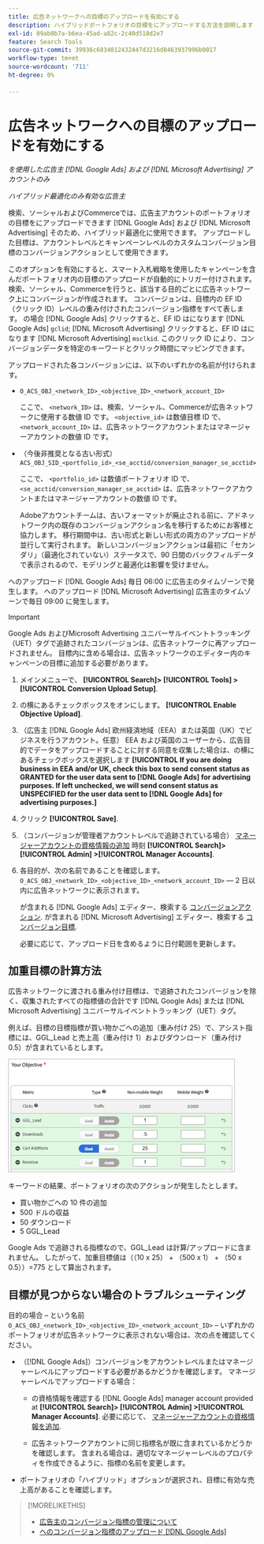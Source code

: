 ```yaml
---
title: 広告ネットワークへの目標のアップロードを有効にする
description: ハイブリッドポートフォリオの目標をにアップロードする方法を説明します [!DNL Google Ads] および [!DNL Microsoft Advertising].
exl-id: 09ab0b7a-b6ea-45ad-a82c-2c40d518d2e7
feature: Search Tools
source-git-commit: 39936c6834012432447d3216d8463937996b0017
workflow-type: tm+mt
source-wordcount: '711'
ht-degree: 0%

---
```


# 広告ネットワークへの目標のアップロードを有効にする

*を使用した広告主 [!DNL Google Ads] および [!DNL Microsoft Advertising] アカウントのみ*

*ハイブリッド最適化のみ有効な広告主*

検索、ソーシャルおよびCommerceでは、広告主アカウントのポートフォリオの目標をにアップロードできます [!DNL Google Ads] および [!DNL Microsoft Advertising] そのため、ハイブリッド最適化に使用できます。 アップロードした目標は、アカウントレベルとキャンペーンレベルのカスタムコンバージョン目標のコンバージョンアクションとして使用できます。

このオプションを有効にすると、スマート入札戦略を使用したキャンペーンを含んだポートフォリオ内の目標のアップロードが自動的にトリガー付けされます。 検索、ソーシャル、Commerceを行うと、該当する目的ごとに広告ネットワーク上にコンバージョンが作成されます。 コンバージョンは、目標内の EF ID （クリック ID）レベルの重み付けされたコンバージョン指標をすべて表します。 の場合 [!DNL Google Ads] クリックすると、EF ID はになります [!DNL Google Ads] `gclid`; [!DNL Microsoft Advertising] クリックすると、EF ID はになります [!DNL Microsoft Advertising] `msclkid`. このクリック ID により、コンバージョンデータを特定のキーワードとクリック時間にマッピングできます。

アップロードされた各コンバージョンには、以下のいずれかの名前が付けられます。

* `O_ACS_OBJ_<network_ID>_<objective_ID>_<network_account_ID>`

  ここで、 `<network_ID>` は、検索、ソーシャル、Commerceが広告ネットワークに使用する数値 ID です。 `<objective_id>` は数値目標 ID で、 `<network_account_ID>` は、広告ネットワークアカウントまたはマネージャーアカウントの数値 ID です。

* （今後非推奨となる古い形式） `ACS_OBJ_SID_<portfolio_id>_<se_acctid/conversion_manager_se_acctid>`

  ここで、 `<portfolio_id>` は数値ポートフォリオ ID で、 `<se_acctid/conversion_manager_se_acctid>` は、広告ネットワークアカウントまたはマネージャーアカウントの数値 ID です。

  Adobeアカウントチームは、古いフォーマットが廃止される前に、アドネットワーク内の既存のコンバージョンアクション名を移行するためにお客様と協力します。 移行期間中は、古い形式と新しい形式の両方のアップロードが並行して実行されます。 新しいコンバージョンアクションは最初に「セカンダリ」（最適化されていない）ステータスで、90 日間のバックフィルデータで表示されるので、モデリングと最適化は影響を受けません。

へのアップロード [!DNL Google Ads] 毎日 06:00 に広告主のタイムゾーンで発生します。 へのアップロード [!DNL Microsoft Advertising] 広告主のタイムゾーンで毎日 09:00 に発生します。

>[!IMPORTANT]
>
>Google Ads およびMicrosoft Advertising ユニバーサルイベントトラッキング（UET）タグで追跡されたコンバージョンは、広告ネットワークに再アップロードされません。 目標内に含める場合は、広告ネットワークのエディター内のキャンペーンの目標に追加する必要があります。

1. メインメニューで、 **[!UICONTROL Search]> [!UICONTROL Tools] >[!UICONTROL Conversion Upload Setup]**.

1. の横にあるチェックボックスをオンにします。 **[!UICONTROL Enable Objective Upload]**.

1. （広告主 [!DNL Google Ads] 欧州経済地域（EEA）または英国（UK）でビジネスを行うアカウント。任意） EEA および英国のユーザーから、広告目的でデータをアップロードすることに対する同意を収集した場合は、の横にあるチェックボックスを選択します **[!UICONTROL If you are doing business in EEA and/or UK, check this box to send consent status as GRANTED for the user data sent to [!DNL Google Ads] for advertising purposes. If left unchecked, we will send consent status as UNSPECIFIED for the user data sent to [!DNL Google Ads] for advertising purposes.]**

1. クリック **[!UICONTROL Save]**.

1. （コンバージョンが管理者アカウントレベルで追跡されている場合） [マネージャーアカウントの資格情報の追加](/help/search-social-commerce/admin/manager-accounts.md) 時刻 **[!UICONTROL Search]> [!UICONTROL Admin] >[!UICONTROL Manager Accounts]**.

1. 各目的が、次の名前であることを確認します。 `O_ACS_OBJ_<network_ID>_<objective_ID>_<network_account_ID>` — 2 日以内に広告ネットワークに表示されます。

   が含まれる [!DNL Google Ads] エディター、検索する [コンバージョンアクション](https://support.google.com/google-ads/answer/11461796). が含まれる [!DNL Microsoft Advertising] エディター、検索する [コンバージョン目標](https://help.ads.microsoft.com/#apex/ads/en/56709).

   必要に応じて、アップロード日を含めるように日付範囲を更新します。

## 加重目標の計算方法

広告ネットワークに渡される重み付け目標は、で追跡されたコンバージョンを除く、収集されたすべての指標値の合計です [!DNL Google Ads] または [!DNL Microsoft Advertising] ユニバーサルイベントトラッキング（UET）タグ。

例えば、目標の目標指標が買い物かごへの追加（重み付け 25）で、アシスト指標には、GGL_Lead と売上高（重み付け 1）およびダウンロード（重み付け 0.5）が含まれているとします。

![加重目標の例](/help/search-social-commerce/assets/objective-example.png "加重目標の例")

キーワードの結果、ポートフォリオの次のアクションが発生したとします。

* 買い物かごへの 10 件の追加
* 500 ドルの収益
* 50 ダウンロード
* 5 GGL_Lead

Google Ads で追跡される指標なので、GGL_Lead は計算/アップロードに含まれません。 したがって、加重目標値は（（10 x 25） + （500 x 1） + （50 x 0.5））=775 として算出されます。

## 目標が見つからない場合のトラブルシューティング

目的の場合 – という名前 `O_ACS_OBJ_<network_ID>_<objective_ID>_<network_account_ID>`  – いずれかのポートフォリオが広告ネットワークに表示されない場合は、次の点を確認してください。

* （[!DNL Google Ads]）コンバージョンをアカウントレベルまたはマネージャーレベルにアップロードする必要があるかどうかを確認します。 マネージャーレベルでアップロードする場合：

   * の資格情報を確認する [!DNL Google Ads] manager account provided at **[!UICONTROL Search]> [!UICONTROL Admin] >[!UICONTROL Manager Accounts]**. 必要に応じて、 [マネージャーアカウントの資格情報を追加](/help/search-social-commerce/admin/manager-accounts.md).

   * 広告ネットワークアカウントに同じ指標名が既に含まれているかどうかを確認します。 含まれる場合は、適切なマネージャーレベルのプロパティを作成できるように、指標の名前を変更します。

* ポートフォリオの「ハイブリッド」オプションが選択され、目標に有効な売上高があることを確認します。

>[!MORELIKETHIS]
>
>* [広告主のコンバージョン指標の管理について](/help/search-social-commerce/admin/conversion-metrics/conversion-metric-about.md)
>* [へのコンバージョン指標のアップロード [!DNL Google Ads]](conversion-metrics-upload-to-google.md)
